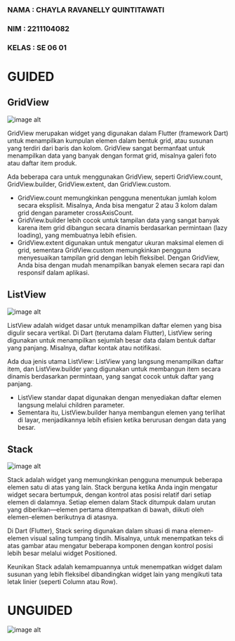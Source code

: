 ### NAMA : CHAYLA RAVANELLY QUINTITAWATI
### NIM : 2211104082
### KELAS : SE 06 01

# GUIDED
## GridView
![image alt ](<https://github.com/chaylaz/Foto_Praktikum/blob/main/pertemuan4/gridview.png>)

GridView merupakan widget yang digunakan dalam Flutter (framework Dart) untuk menampilkan kumpulan elemen dalam bentuk grid, atau susunan yang terdiri dari baris dan kolom. GridView sangat bermanfaat untuk menampilkan data yang banyak dengan format grid, misalnya galeri foto atau daftar item produk.

Ada beberapa cara untuk menggunakan GridView, seperti GridView.count, GridView.builder, GridView.extent, dan GridView.custom.

- GridView.count memungkinkan pengguna menentukan jumlah kolom secara eksplisit. Misalnya, Anda bisa mengatur 2 atau 3 kolom dalam grid dengan parameter crossAxisCount.
- GridView.builder lebih cocok untuk tampilan data yang sangat banyak karena item grid dibangun secara dinamis berdasarkan permintaan (lazy loading), yang membuatnya lebih efisien.
- GridView.extent digunakan untuk mengatur ukuran maksimal elemen di grid, sementara GridView.custom memungkinkan pengguna menyesuaikan tampilan grid dengan lebih fleksibel.
Dengan GridView, Anda bisa dengan mudah menampilkan banyak elemen secara rapi dan responsif dalam aplikasi.

## ListView
![image alt ](<https://github.com/chaylaz/Foto_Praktikum/blob/main/pertemuan4/listview.png>)

ListView adalah widget dasar untuk menampilkan daftar elemen yang bisa digulir secara vertikal. Di Dart (terutama dalam Flutter), ListView sering digunakan untuk menampilkan sejumlah besar data dalam bentuk daftar yang panjang. Misalnya, daftar kontak atau notifikasi.

Ada dua jenis utama ListView: ListView yang langsung menampilkan daftar item, dan ListView.builder yang digunakan untuk membangun item secara dinamis berdasarkan permintaan, yang sangat cocok untuk daftar yang panjang.
- ListView standar dapat digunakan dengan menyediakan daftar elemen langsung melalui children parameter.
- Sementara itu, ListView.builder hanya membangun elemen yang terlihat di layar, menjadikannya lebih efisien ketika berurusan dengan data yang besar.

## Stack
![image alt ](<https://github.com/chaylaz/Foto_Praktikum/blob/main/pertemuan4/stack.png>)

Stack adalah widget yang memungkinkan pengguna menumpuk beberapa elemen satu di atas yang lain. Stack berguna ketika Anda ingin mengatur widget secara bertumpuk, dengan kontrol atas posisi relatif dari setiap elemen di dalamnya. Setiap elemen dalam Stack ditumpuk dalam urutan yang diberikan—elemen pertama ditempatkan di bawah, diikuti oleh elemen-elemen berikutnya di atasnya.

Di Dart (Flutter), Stack sering digunakan dalam situasi di mana elemen-elemen visual saling tumpang tindih. Misalnya, untuk menempatkan teks di atas gambar atau mengatur beberapa komponen dengan kontrol posisi lebih besar melalui widget Positioned.

Keunikan Stack adalah kemampuannya untuk menempatkan widget dalam susunan yang lebih fleksibel dibandingkan widget lain yang mengikuti tata letak linier (seperti Column atau Row).


# UNGUIDED 
![image alt ](<https://github.com/chaylaz/Foto_Praktikum/blob/main/pertemuan4/output_unguided.png>)